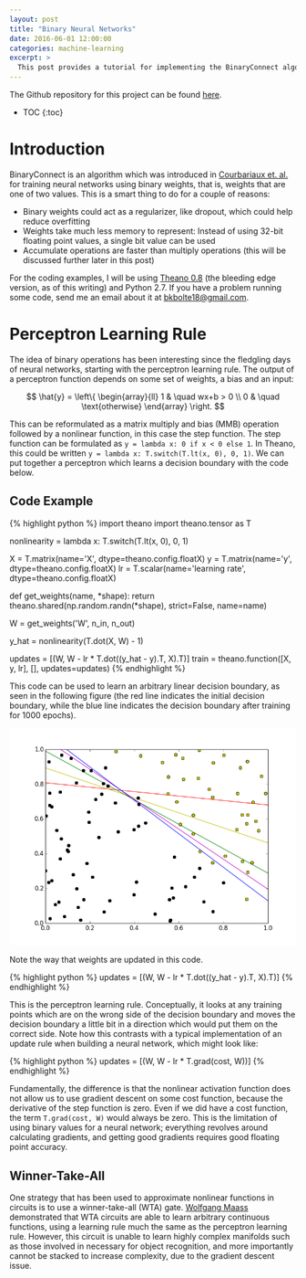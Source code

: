 ```yaml
---
layout: post
title: "Binary Neural Networks"
date: 2016-06-01 12:00:00
categories: machine-learning
excerpt: >
  This post provides a tutorial for implementing the BinaryConnect algorithm on an FPGA (currently a work-in-progress).
---
```


The Github repository for this project can be found [here](https://github.com/codekansas/binary-ml).

* TOC
{:toc}

# Introduction

BinaryConnect is an algorithm which was introduced in [Courbariaux et. al.](bengio) for training neural networks using binary weights, that is, weights that are one of two values. This is a smart thing to do for a couple of reasons:

 - Binary weights could act as a regularizer, like dropout, which could help reduce overfitting
 - Weights take much less memory to represent: Instead of using 32-bit floating point values, a single bit value can be used
 - Accumulate operations are faster than multiply operations (this will be discussed further later in this post)

For the coding examples, I will be using [Theano 0.8](http://deeplearning.net/software/theano/) (the bleeding edge version, as of this writing) and Python 2.7. If you have a problem running some code, send me an email about it at [bkbolte18@gmail.com](mailto:bkbolte18@gmail.com).

# Perceptron Learning Rule

The idea of binary operations has been interesting since the fledgling days of neural networks, starting with the perceptron learning rule. The output of a perceptron function depends on some set of weights, a bias and an input:

$$
\hat{y} = \left\{
        \begin{array}{ll}
            1 & \quad wx+b > 0 \\
            0 & \quad \text{otherwise}
        \end{array}
    \right.
$$

This can be reformulated as a matrix multiply and bias (MMB) operation followed by a nonlinear function, in this case the step function. The step function can be formulated as `y = lambda x: 0 if x < 0 else 1`. In Theano, this could be written `y = lambda x: T.switch(T.lt(x, 0), 0, 1)`. We can put together a perceptron which learns a decision boundary with the code below.

## Code Example

{% highlight python %}
import theano
import theano.tensor as T

nonlinearity = lambda x: T.switch(T.lt(x, 0), 0, 1)

X = T.matrix(name='X', dtype=theano.config.floatX)
y = T.matrix(name='y', dtype=theano.config.floatX)
lr = T.scalar(name='learning rate', dtype=theano.config.floatX)

def get_weights(name, *shape):
    return theano.shared(np.random.randn(*shape), strict=False, name=name)

W = get_weights('W', n_in, n_out)

y_hat = nonlinearity(T.dot(X, W) - 1)

updates = [(W, W - lr * T.dot((y_hat - y).T, X).T)]
train = theano.function([X, y, lr], [], updates=updates)
{% endhighlight %}

This code can be used to learn an arbitrary linear decision boundary, as seen in the following figure (the red line indicates the initial decision boundary, while the blue line indicates the decision boundary after training for 1000 epochs).

![Perceptron updates](/resources/binary_ml/perceptron_updates.png)

Note the way that weights are updated in this code.

{% highlight python %}
updates = [(W, W - lr * T.dot((y_hat - y).T, X).T)]
{% endhighlight %}

This is the perceptron learning rule. Conceptually, it looks at any training points which are on the wrong side of the decision boundary and moves the decision boundary a little bit in a direction which would put them on the correct side. Note how this contrasts with a typical implementation of an update rule when building a neural network, which might look like:

{% highlight python %}
updates = [(W, W - lr * T.grad(cost, W))]
{% endhighlight %}

Fundamentally, the difference is that the nonlinear activation function does not allow us to use gradient descent on some cost function, because the derivative of the step function is zero. Even if we did have a cost function, the term `T.grad(cost, W)` would always be zero. This is the limitation of using binary values for a neural network; everything revolves around calculating gradients, and getting good gradients requires good floating point accuracy.

## Winner-Take-All

One strategy that has been used to approximate nonlinear functions in circuits is to use a winner-take-all (WTA) gate. [Wolfgang Maass](maass) demonstrated that WTA circuits are able to learn arbitrary continuous functions, using a learning rule much the same as the perceptron learning rule. However, this circuit is unable to learn highly complex manifolds such as those involved in necessary for object recognition, and more importantly cannot be stacked to increase complexity, due to the gradient descent issue.

<!-- Add links back to the top -->
<script src="https://ajax.googleapis.com/ajax/libs/jquery/2.2.2/jquery.min.js"></script>
<script type="text/javascript">
// Turn all headers into links back to the table of contents
$(document).ready(function() {
    $("article").find("h1, h2, h3, h4, h5, h6").each(function(index) {
        var content = $(this).text();
        $(this).html("<a href=\"#markdown-toc\" style=\"color: black;\">" + content + "</a>");
    });
});
</script>

[bengio]: http://arxiv.org/pdf/1511.00363v3.pdf
[original code]: https://github.com/MatthieuCourbariaux/BinaryConnect
[maass]: http://www.mitpressjournals.org/doi/abs/10.1162/089976600300014827?journalCode=neco#.V03BVZMrJE4